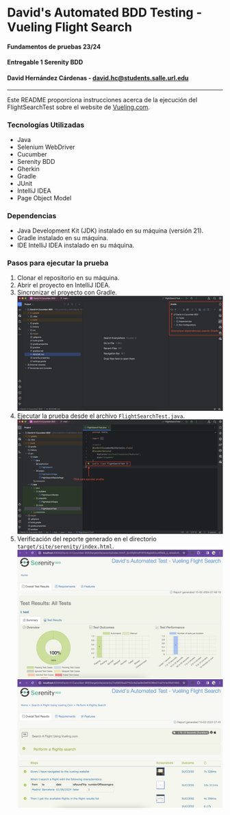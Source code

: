 # David's Automated BDD Testing - Vueling Flight Search

#### Fundamentos de pruebas 23/24
#### Entregable 1 Serenity BDD
#### David Hernández Cárdenas - [david.hc@students.salle.url.edu](david.hc@students.salle.url.edu)

---

Este README proporciona instrucciones acerca de la ejecución del FlightSearchTest sobre el website de [Vueling.com](https://www.vueling.com/).

### Tecnologías Utilizadas

- Java
- Selenium WebDriver
- Cucumber
- Serenity BDD
- Gherkin
- Gradle
- JUnit
- IntelliJ IDEA
- Page Object Model

### Dependencias

- Java Development Kit (JDK) instalado en su máquina (versión 21).
- Gradle instalado en su máquina.
- IDE IntelliJ IDEA instalado en su máquina.

### Pasos para ejecutar la prueba

1. Clonar el repositorio en su máquina.
2. Abrir el proyecto en IntelliJ IDEA.
3. Sincronizar el proyecto con Gradle.
![GradleSync.png](public%2FGradleSync.png)
4. Ejecutar la prueba desde el archivo `FlightSearchTest.java`.
![TestExecution.png](public%2FTestExecution.png)
5. Verificación del reporte generado en el directorio `target/site/serenity/index.html`.
![Report1.png](public%2FReport1.png)
![Report2.png](public%2FReport2.png)
